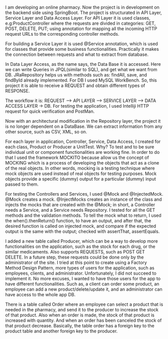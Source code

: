 I am developing an online pharmacy. Now the project is in development on the backend side using SpringBoot.
The project is structurated in API Layer, Service Layer and Data Access Layer. For API Layer it is used classes, e.g:ProductController where the requests are divided in categories: GET, POST, DELETE, PUT; using annotation for mapping all the incoming HTTP request URLs to the corresponding controller methods.

For building a Service Layer it is used @Service annotation, which is used for classes that provide some business functionalities. Practically it makes the connection between requests and what to extract from database.

In Data Layer Access, as the name says, the Data Base it is accessed. Here we can write Queries in JPQL(similar to SQL), and get what we want from DB. JRaRepository helps us with methods such as: findAll, save, and findById already implemented. For DB I used MySQL WorkBench.
So, this project it is able to receive a REQUEST and obtain different types of RESPONSE.

The workflow it is: REQUEST --> API LAYER --> SERVICE LAYER --> DATA ACCESS LAYER -> DB. For testing the application, I used Intelliji HTTP request for quick verification and PostMan.

Now with an architectural modification in the Repository layer, the project it is no longer dependent on a DataBase. We can extract information from any other source, such as CSV, XML, so on.

For each layer in application, Controller, Service, Data Access, I created for each class, Product or Producer a UnitTest. Why? To test and to be sure individual unit or component functionalities are working fine. In order to do that I used the framework MOCKITO because allow us the concept of MOCKING which is a process of developing the objects that act as a clone of the real objects. In other words, mocking is a testing technique where mock objects are used instead of real objects for testing purposes. Mock objects provide a specific (dummy) output for a particular (dummy) input passed to them.

For testing the Controllers and Services, I used @Mock and @InjectedMock. @Mock creates a mock. @InjectMocks creates an instance of the class and injects the mocks that are created with the @Mock; in short, a Controller needs a Service, and a Service needs Repository. I tested for all the GET methods and the validation methods. To tell the mock what to return, I used the when().thenReturn() function, to have an output, and after that, the desired function is called on injected mock, and compare if the expected output is the same with the output; checked with assertThat, assertEquals.

I added a new table called Producer, which can be a way to develop more functionalities on the application, such as the stock for each drug, or the similar medicaments. Also supports REQUESTS, such as POST GET DELETE. In a future step, these requests could be done only by the administrator of the site. I tried at this point to create using a Factory Method Design Pattern, more types of users for the application, such as employees, clients, and administrator. Unfortunately, I did not succeed to implement it. No more excuses, I wanted to have those users for the app to have different functionalities. Such as, a client can order some product, an employee can add a new product/delete/update it, and an administrator can have access to the whole app DB.

There is a table called Order where an employee can select a product that is needed in the pharmacy, and send it to the producer to increase the stock of that product. Also when an order is made, the stock of that product is increased with quantity. And when an order has been canceled the stock of that product decrease. Basically, the table order has a foreign key to the product table and another foreign key to the producer.
